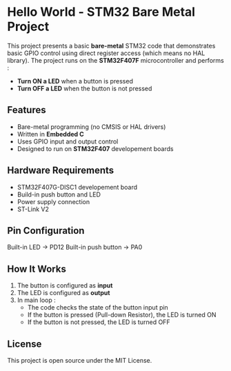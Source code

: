 # Hello World - STM32 Bare Metal Project
This project presents a basic **bare-metal** STM32 code that demonstrates basic GPIO control using direct register access (which means no HAL library). The project runs on the **STM32F407F** microcontroller and performs :
- **Turn ON a LED** when a button is pressed
- **Turn OFF a LED** when the button is not pressed

## Features
- Bare-metal programming (no CMSIS or HAL drivers)
- Written in **Embedded C**
- Uses GPIO input and output control
- Designed to run on **STM32F407** developement boards

## Hardware Requirements
- STM32F407G-DISC1 developement board
- Build-in push button and LED
- Power supply connection
- ST-Link V2

## Pin Configuration
Built-in LED -> PD12
Built-in push button -> PA0

## How It Works
1. The button is configured as **input**
2. The LED is configured as **output**
3. In main loop :
     - The code checks the state of the button input pin
     - If the button is pressed (Pull-down Resistor), the LED is turned ON
     - If the button is not pressed, the LED is turned OFF

## License
This project is open source under the MIT License.
